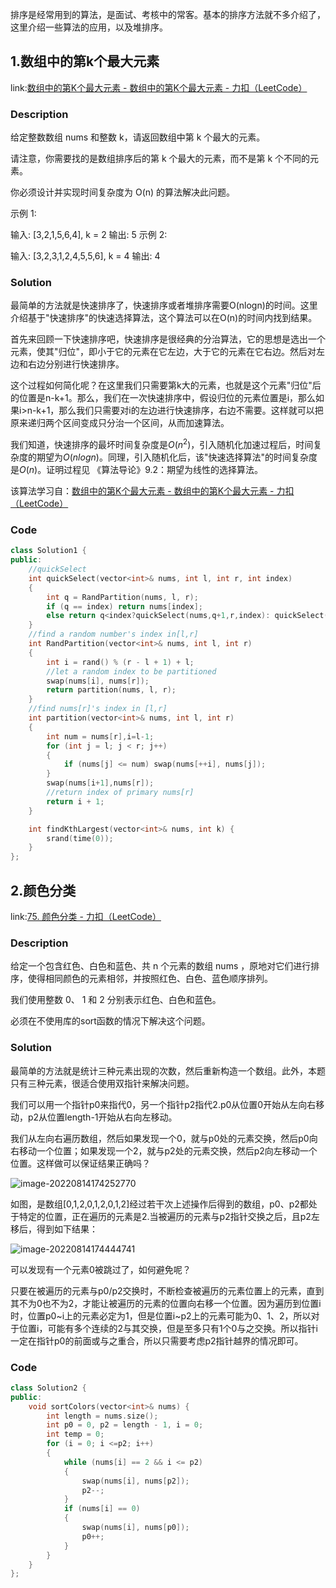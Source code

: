排序是经常用到的算法，是面试、考核中的常客。基本的排序方法就不多介绍了，这里介绍一些算法的应用，以及堆排序。

## 1.数组中的第k个最大元素

link:[数组中的第K个最大元素 - 数组中的第K个最大元素 - 力扣（LeetCode）](https://leetcode.cn/problems/kth-largest-element-in-an-array/solution/shu-zu-zhong-de-di-kge-zui-da-yuan-su-by-leetcode-/)

### Description

给定整数数组 nums 和整数 k，请返回数组中第 k 个最大的元素。

请注意，你需要找的是数组排序后的第 k 个最大的元素，而不是第 k 个不同的元素。

你必须设计并实现时间复杂度为 O(n) 的算法解决此问题。

示例 1:

输入: [3,2,1,5,6,4], k = 2
输出: 5
示例 2:

输入: [3,2,3,1,2,4,5,5,6], k = 4
输出: 4

### Solution

最简单的方法就是快速排序了，快速排序或者堆排序需要O(nlogn)的时间。这里介绍基于"快速排序"的快速选择算法，这个算法可以在O(n)的时间内找到结果。

首先来回顾一下快速排序吧，快速排序是很经典的分治算法，它的思想是选出一个元素，使其"归位"，即小于它的元素在它左边，大于它的元素在它右边。然后对左边和右边分别进行快速排序。

这个过程如何简化呢？在这里我们只需要第k大的元素，也就是这个元素"归位"后的位置是n-k+1。那么，我们在一次快速排序中，假设归位的元素位置是i，那么如果i>n-k+1，那么我们只需要对i的左边进行快速排序，右边不需要。这样就可以把原来递归两个区间变成只分治一个区间，从而加速算法。

我们知道，快速排序的最坏时间复杂度是$O(n^2)$，引入随机化加速过程后，时间复杂度的期望为$O(nlogn)$。同理，引入随机化后，该"快速选择算法"的时间复杂度是$O(n)$。证明过程见	《算法导论》9.2：期望为线性的选择算法。

该算法学习自：[数组中的第K个最大元素 - 数组中的第K个最大元素 - 力扣（LeetCode）](https://leetcode.cn/problems/kth-largest-element-in-an-array/solution/shu-zu-zhong-de-di-kge-zui-da-yuan-su-by-leetcode-/)

### Code

```c++
class Solution1 {
public:
    //quickSelect
    int quickSelect(vector<int>& nums, int l, int r, int index)
    {
        int q = RandPartition(nums, l, r);
        if (q == index) return nums[index];
        else return q<index?quickSelect(nums,q+1,r,index): quickSelect(nums, l, q - 1, index);
    }
    //find a random number's index in[l,r]
    int RandPartition(vector<int>& nums, int l, int r)
    {
        int i = rand() % (r - l + 1) + l;
        //let a random index to be partitioned
        swap(nums[i], nums[r]);
        return partition(nums, l, r);
    }
    //find nums[r]'s index in [l,r]
    int partition(vector<int>& nums, int l, int r)
    {
        int num = nums[r],i=l-1;
        for (int j = l; j < r; j++)
        {
            if (nums[j] <= num) swap(nums[++i], nums[j]);
        }
        swap(nums[i+1],nums[r]);
        //return index of primary nums[r]
        return i + 1;
    }

    int findKthLargest(vector<int>& nums, int k) {
        srand(time(0));
    }
};
```

## 2.颜色分类

link:[75. 颜色分类 - 力扣（LeetCode）](https://leetcode.cn/problems/sort-colors/)

### Description

给定一个包含红色、白色和蓝色、共 n 个元素的数组 nums ，原地对它们进行排序，使得相同颜色的元素相邻，并按照红色、白色、蓝色顺序排列。

我们使用整数 0、 1 和 2 分别表示红色、白色和蓝色。

必须在不使用库的sort函数的情况下解决这个问题。

### Solution

最简单的方法就是统计三种元素出现的次数，然后重新构造一个数组。此外，本题只有三种元素，很适合使用双指针来解决问题。

我们可以用一个指针p0来指代0，另一个指针p2指代2.p0从位置0开始从左向右移动，p2从位置length-1开始从右向左移动。

我们从左向右遍历数组，然后如果发现一个0，就与p0处的元素交换，然后p0向右移动一个位置；如果发现一个2，就与p2处的元素交换，然后p2向左移动一个位置。这样做可以保证结果正确吗？

![image-20220814174252770](https://cdn.jsdelivr.net/gh/wuyun666/chartBed@main/img/image-20220814174252770.png)

如图，是数组[0,1,2,0,1,2,0,1,2]经过若干次上述操作后得到的数组，p0、p2都处于特定的位置，正在遍历的元素是2.当被遍历的元素与p2指针交换之后，且p2左移后，得到如下结果：

![image-20220814174444741](https://cdn.jsdelivr.net/gh/wuyun666/chartBed@main/img/image-20220814174444741.png)

可以发现有一个元素0被跳过了，如何避免呢？

只要在被遍历的元素与p0/p2交换时，不断检查被遍历的元素位置上的元素，直到其不为0也不为2，才能让被遍历的元素的位置向右移一个位置。因为遍历到位置i时，位置p0~i上的元素必定为1，但是位置i~p2上的元素可能为0、1、2，所以对于位置i，可能有多个连续的2与其交换，但是至多只有1个0与之交换。所以指针i一定在指针p0的前面或与之重合，所以只需要考虑p2指针越界的情况即可。

### Code

```c++
class Solution2 {
public:
    void sortColors(vector<int>& nums) {
        int length = nums.size();
        int p0 = 0, p2 = length - 1, i = 0;
        int temp = 0;
        for (i = 0; i <=p2; i++)
        {
            while (nums[i] == 2 && i <= p2)
            {
                swap(nums[i], nums[p2]);
                p2--;
            }
            if (nums[i] == 0)
            {
                swap(nums[i], nums[p0]);
                p0++;
            }
        }
    }
};
```




